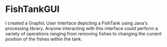 # FishTankGUI
I created a Graphic User Interface depicting a FishTank using Java's processing library. Anyone interacting with this interface could perform a variety of operations ranging from removing fishes to changing the current position of the fishes within the tank. 
